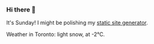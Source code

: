 ### Hi there :wave:

It's Sunday! I might be polishing my [static site generator](https://github.com/bewuethr/pandoc-bash-blog).

Weather in Toronto: light snow, at -2°C.
